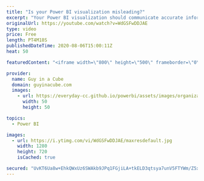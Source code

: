 ```yaml
---
title: "Is your Power BI visualization misleading?"
excerpt: "Your Power BI visualization should communicate accurate information. However, you may be misleading your audience. Take care in what you are putting on your reports.  Download Sample: https://guyinacu.be/misleadingvisualsample  📢 Become a member: https://guyinacu.be/membership   *******************"
originalUrl: https://youtube.com/watch?v=WdGSFwDDJAE
type: video
price: Free
length: PT4M18S
publishedDateTime: 2020-08-06T15:00:11Z
heat: 50

featuredContent: "<iframe width=\"800\" height=\"500\" frameborder=\"0\" src=\"https://www.youtube.com/embed/WdGSFwDDJAE\" allow=\"accelerometer; autoplay; encrypted-media; gyroscope; picture-in-picture\" allowfullscreen></iframe>"

provider:
  name: Guy in a Cube
  domain: guyinacube.com
  images:
    - url: https://everyday-cc.github.io/powerbi/assets/images/organizations/guyinacube.com-50x50.jpg
      width: 50
      height: 50

topics:
  - Power BI

images:
  - url: https://i.ytimg.com/vi/WdGSFwDDJAE/maxresdefault.jpg
    width: 1280
    height: 720
    isCached: true

secured: "UvKT6Ua8w+EhkQWxUz6SWAkb9JPq1FGjiLA+tkELD3qtsya7unV5FTYWm/Z5xX7e33+5CnpiVL65RjTCmYbAG0DlWMNXXLOYDxDQoSBG9nViKYylpKhy7SQ0DlH2nSptZkTavd9gOKGqxCEx83u3uw0WAXghCx0hxcSRn8U+WOw/g+hTItAf+T518h1kJ0PjzvKG2Ay1dn7rCj6gm515NYz9gzcJd0FAnl9CpG/6mFY3Jgu4m1JBvCZEcFPPqQvZ9N9tud8kT4hr+cUmaf9RQhggsR/e6iJhQHOgbV0cVu8a6t6CVAypQDVWBsw5ohYJ0UwmbHFo87p3fILglyALWNC4UT6OcF+s3ILfmGSr4OcmLF9pi0Ue1GgGShaI/GshrWQPHmcDtzHsv7tZdveaKKgD2PRXqJektu7LfV9fObA=;eJrVBM2edTyaOhZtKOA40Q=="
---
```


